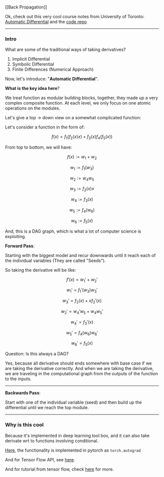 [[Back Propagation]]

Ok, check out this very cool course notes from University of Toronto: [Automatic Differential](https://www.cs.toronto.edu/~rgrosse/courses/csc421_2019/readings/L06%20Automatic%20Differentiation.pdf) and the [code repo](https://github.com/mattjj/autodidact)

---
### **Intro**

What are some of the traditional ways of taking derivatives? 
1. Implicit Differential 
2. Symbolic Differential 
3. Finite Differences (Numerical Approach)

Now, let's introduce: "**Automatic Differential**". 

**What is the key idea here**? 

We treat function as modular building blocks, together, they made up a very complex composite function. At each level, we only focus on one atomic operations on the modules. 

Let's give a top -> down view on a somewhat complicated function: 

Let's consider a function in the form of: 

$$
f(x) = f_1(f_2(x)x) + f_3(x)f_4(f_5(x))
$$

From top to bottom, we will have: 

$$
f(x) := w_1 + w_2
$$

$$
w_1 := f_1(w_3)
$$

$$
w_2 := w_4w_5 
$$

$$
w_3 := f_2(x)x 
$$

$$
w_4 := f_3(x)
$$

$$
w_5 := f_4(w_6)
$$

$$
w_6 := f_5(x)
$$

And, this is a DAG graph, which is what a lot of computer science is exploiting. 


**Forward Pass**: 

Starting with the biggest model and recur downwards until it reach each of the individual variables (They are called "Seeds").

So taking the derivative will be like: 

$$f'(x) = w_1' + w_2'$$

$$ w_1' = f_1'(w_3)w_3'$$

$$
w_3' = f_2(x) + xf_2'(x)
$$

$$
w_2' = w_4'w_5 + w_4w_5'
$$

$$
w_4' = f_3'(x)
$$

$$
w_5' = f_4(w_6)w_6'
$$

$$
w_6' = f_5(x)
$$


Question: Is this always a DAG? 

Yes, because all derivative should ends somewhere with base case if we are taking the derivative correctly. And when we are taking the derivative, we are traveling in the computational graph from the outputs of the function to the inputs. 

---
**Backwards Pass**: 

Start with one of the individual variable (seed) and then build up the differential until we reach the top module.

---

### **Why is this cool**

Because it's implemented in deep learning tool box, and it can also take derivate wrt to functions involving conditional.   

[Here](https://pytorch.org/tutorials/beginner/blitz/autograd_tutorial.html), the functionality is implemented in pytorch as `torch.autograd`

And for Tensor Flow API, see [here](https://www.tensorflow.org/guide/advanced_autodiff). 

And for tutorial from tensor flow, check [here](https://www.tensorflow.org/guide/autodiff) for more. 